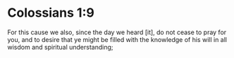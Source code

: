 # Colossians 1:9

For this cause we also, since the day we heard [it], do not cease to pray for you, and to desire that ye might be filled with the knowledge of his will in all wisdom and spiritual understanding;